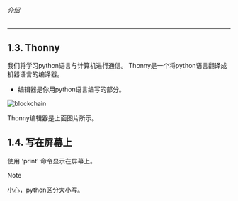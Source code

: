 ###### 介绍
---

## 1.3. Thonny
我们将学习python语言与计算机进行通信。
Thonny是一个将python语言翻译成机器语言的编译器。
  + 编辑器是你用python语言编写的部分。

![blockchain](http://legendary.cdn.play8.io/learnpython/img/day1/1.3.1.png)

Thonny编辑器是上面图片所示。

## 1.4. 写在屏幕上
使用 'print' 命令显示在屏幕上。

<!-- 
<table><tr><td bgcolor=#87CEFA>注意：小心，python区分大小写。</td></tr></table>
-->

> [!NOTE]
> 小心，python区分大小写。

